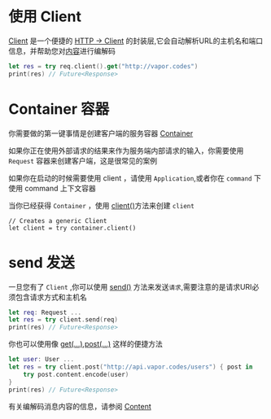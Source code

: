 
# 使用 Client

[Client](https://api.vapor.codes/vapor/latest/Vapor/Protocols/Client.html) 是一个便捷的 [HTTP -> Client](../http/client.md) 的封装层,它会自动解析URL的主机名和端口信息，并帮助您对[内容](./content.md)进行编解码

~~~swift
let res = try req.client().get("http://vapor.codes")
print(res) // Future<Response>
~~~

# Container 容器

你需要做的第一键事情是创建客户端的服务容器 [Container](../getting_started/services.md)

如果你正在使用外部请求的结果来作为服务端内部请求的输入，你需要使用 ```Request``` 容器来创建客户端，这是很常见的案例

如果你在启动的时候需要使用 client ，请使用 ```Application```,或者你在 ```command``` 下使用 command 上下文容器

当你已经获得 ```Container``` ，使用 [client()](https://api.vapor.codes/vapor/latest/Vapor/Extensions/Container.html#/s:5Vapor6clientXeXeF)方法来创建 ```client```


```swfit
// Creates a generic Client
let client = try container.client()
```

# send 发送

一旦您有了 ```Client``` ,你可以使用 [send()]() 方法来发送```请求```,需要注意的是请求URI必须包含请求方式和主机名

```swift
let req: Request ...
let res = try client.send(req)
print(res) // Future<Response>
```

你也可以使用像 [get(...)](https://api.vapor.codes/vapor/latest/Vapor/Protocols/Client.html#/s:5Vapor6ClientPAAE3getXeXeF),[post(...)](https://api.vapor.codes/vapor/latest/Vapor/Protocols/Client.html#/s:5Vapor6ClientPAAE4postXeXeF) 这样的便捷方法

```swift
let user: User ...
let res = try client.post("http://api.vapor.codes/users") { post in
    try post.content.encode(user)
}
print(res) // Future<Response>
```

有关编解码消息内容的信息，请参阅 [Content](./content.md)
